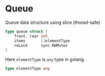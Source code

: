 # Queue

Queue data structure using slice (thread-safe)

```go
type queue struct {
	front, rear int
	items       []elementType
	rwLock      sync.RWMutex
}
```

Here `elementType` is `any` type in golang.
```go
type elementType any
```